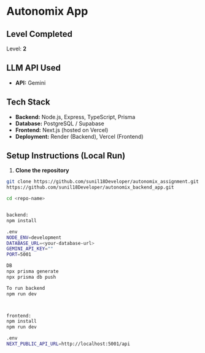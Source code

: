 # Autonomix App

## Level Completed
Level: **2** <!-- Replace with 1, 2, or 3 depending on what you completed -->

## LLM API Used
- **API:** Gemini <!-- Replace with the one you used -->

## Tech Stack
- **Backend:** Node.js, Express, TypeScript, Prisma  
- **Database:** PostgreSQL / Supabase
- **Frontend:** Next.js (hosted on Vercel)  
- **Deployment:** Render (Backend), Vercel (Frontend)

## Setup Instructions (Local Run)

1. **Clone the repository**
```bash
git clone https://github.com/sunil18Developer/autonomix_assignment.git
https://github.com/sunil18Developer/autonomix_backend_app.git

cd <repo-name>


backend:
npm install

.env
NODE_ENV=development
DATABASE_URL=<your-database-url>
GEMINI_API_KEY=""
PORT=5001

DB
npx prisma generate
npx prisma db push

To run backend
npm run dev



frontend:
npm install
npm run dev

.env
NEXT_PUBLIC_API_URL=http://localhost:5001/api





